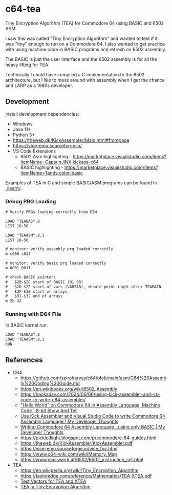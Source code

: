 # c64-tea

Tiny Encryption Algorithm (TEA) for Commodore 64 using BASIC and 6502 ASM.

I saw this was called "Tiny Encryption Algorithm" and wanted to test if it was "tiny" enough to run on a Commodore 64.
I also wanted to get practice with using machine code in BASIC programs and refresh on 6502 assembly.

The BASIC is just the user interface and the 6502 assembly is for all the heavy lifting for TEA.

Technically I could have compiled a C implementation to the 6502 architecture, but I like to mess around with
assembly when I get the chance and LARP as a 1980s developer.

## Development

Install development dependencies:
- Windows
- Java 11+
- Python 3+
- https://theweb.dk/KickAssembler/Main.html#frontpage
- https://vice-emu.sourceforge.io/
- VS Code Extensions
  - 6502 Asm highlighting - https://marketplace.visualstudio.com/items?itemName=CaptainJiNX.kickass-c64
  - BASIC highlighting - https://marketplace.visualstudio.com/items?itemName=Tandy.color-basic

Examples of TEA in C and simple BASIC/ASM programs can be found in [./learn/](./learn/).

### Debug PRG Loading

```txt
# Verify PRGs loading correctly from D64

LOAD "TEABAS",8
LIST 10-50

LOAD "TEAASM",8,1
LIST 10-50

# monitor: verify assembly prg loaded correctly
m c000 c01f

# monitor: verify basic prg loaded correctly
m 0801 081f

# check BASIC pointers
#   $2B-$2C start of BASIC (01 08)
#   $2D-$2E start of vars (VARTAB), should point right after TEAMAIN
#   $2F-$30 start of arrays
#   $31-$32 end of arrays
m 2b 32
```

### Running with D64 File

In BASIC kernel run:

```txt
LOAD "TEABAS",8
LOAD "TEAASM",8,1
RUN
```

## References

- C64
  - https://github.com/spiroharvey/c64/blob/main/asm/C64%20Assembly%20Coding%20Guide.md
  - https://en.wikibooks.org/wiki/6502_Assembly
  - https://hackaday.com/2024/06/06/using-kick-assembler-and-vs-code-to-write-c64-assembler/
  - ["Hello World" on Commodore 64 in Assembly Language, Machine Code | 8-bit Show And Tell](https://www.youtube.com/watch?v=CHLzzfEmj3I)
  - [Use Kick Assembler and Visual Studio Code to write Commodore 64 Assembly Language | My Developer Thoughts](https://www.youtube.com/watch?v=gNC_A03zRbg)
  - [Writing Commodore 64 Assembly Language...using only BASIC | My Developer Thoughts](https://www.youtube.com/watch?v=H-n64TxS7MM)
  - https://pickledlight.blogspot.com/p/commodore-64-guides.html
  - https://theweb.dk/KickAssembler/KickAssembler.pdf
  - https://vice-emu.sourceforge.io/vice_toc.html
  - https://www.c64-wiki.com/wiki/Memory_Map
  - https://www.masswerk.at/6502/6502_instruction_set.html
- TEA
  - https://en.wikipedia.org/wiki/Tiny_Encryption_Algorithm
  - https://tayloredge.com/reference/Mathematics/TEA-XTEA.pdf
  - [Test Vectors for TEA and XTEA](https://www.cix.co.uk/~klockstone/teavect.htm)
  - [TEA, a Tiny Encryption Algorithm](./docs/tea-wheeler-needham.pdf)

